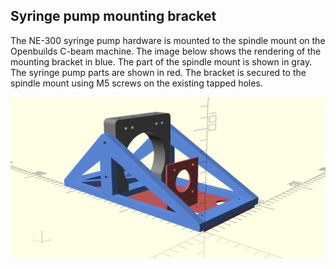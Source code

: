 ## Syringe pump mounting bracket

The NE-300 syringe pump hardware is mounted to the spindle mount on the Openbuilds C-beam machine. The image below shows the rendering of the mounting bracket in blue.  The part of the spindle mount is shown in gray. The syringe pump parts are shown in red.  The bracket is secured to the spindle mount using M5 screws on the existing tapped holes.

![Bracket to mount syringe pump](https://github.com/matthew-yates/NanodropPrinter/blob/main/images/pumpBracket.png)
